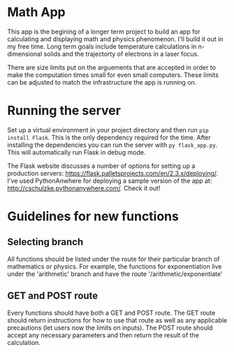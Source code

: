 # Math App
This app is the begining of a longer term project to build an app for calculating and displaying math and physics phenomenon. I'll build it out in my free time. Long term goals include temperature calculations in n-dimensional solids and the trajectorty of electrons in a laser focus.

There are size limits put on the arguements that are accepted in order to make the computation times small for even small computers. These limits can be adjusted to match the infrastructure the app is running on.

# Running the server
Set up a virtual environment in your project directory and then run `pip install Flask`. This is the only dependency required for the time. 
After installing the dependencies you can run the server with `py flask_app.py`. This will automatically run Flask in debug mode.

The Flask website discusses a number of options for setting up a production servers: https://flask.palletsprojects.com/en/2.3.x/deploying/. I've used PythonAnwhere for deploying a sample version of the app at: http://cschulzke.pythonanywhere.com/. Check it out!

# Guidelines for new functions
## Selecting branch
All functions should be listed under the route for their particular branch of mathematics or physics. For example, the functions for exponentiation live under the 'arithmetic' branch and have the route '/arithmetic/exponentiate'
## GET and POST route
Every functions should have both a GET and POST route. The GET route should return instructions for how to use that route as well as any applicable precautions (let users now the limits on inputs). The POST route should accept any necessary parameters and then return the result of the calculation.